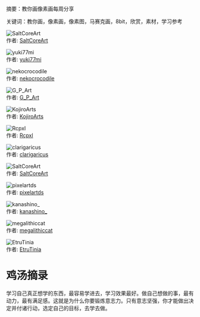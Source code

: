 摘要：教你画像素画每周分享  

关键词：教你画，像素画，像素图，马赛克画，8bit，欣赏，素材，学习参考  

![SaltCoreArt](https://pbs.twimg.com/media/GxHIs78W0AAiBx9?format=png&name=small)  
作者: [SaltCoreArt](https://x.com/SaltCoreArt)  

![yuki77mi](https://pbs.twimg.com/media/GxTUUChaIAECL0j?format=jpg&name=medium)  
作者: [yuki77mi](https://x.com/yuki77mi)  

![nekocrocodile](https://pbs.twimg.com/media/GxSUn-4WQAArgd5?format=png&name=small)  
作者: [nekocrocodile](https://x.com/nekocrocodile)  

![G_P_Art](https://pbs.twimg.com/media/GxMPNZca4AAGLC2?format=png&name=medium)  
作者: [G_P_Art](https://x.com/G_P_Art)  

![KojiroArts](https://pbs.twimg.com/media/GxR6XJUbAAAJEGH?format=png&name=900x900)  
作者: [KojiroArts](https://x.com/KojiroArts)  

![Rcpxl](https://pbs.twimg.com/media/GxQb_3FaIAEwQCk?format=png&name=900x900)  
作者: [Rcpxl](https://x.com/Rcpxl)  

![clarigaricus](https://pbs.twimg.com/media/GxT_2aFW8AAlBby?format=png&name=small)  
作者: [clarigaricus](https://x.com/clarigaricus)  

![SaltCoreArt](https://pbs.twimg.com/media/GxHI0NaXcAAhRNg?format=png&name=small)  
作者: [SaltCoreArt](https://x.com/SaltCoreArt)  

![pixelartds](https://pbs.twimg.com/media/GxNBoPdXIAAXiTL?format=png&name=medium)  
作者: [pixelartds](https://x.com/pixelartds)  

![kanashino_](https://pbs.twimg.com/media/Gi3FymRa8AATFoL?format=png&name=medium)  
作者: [kanashino_](https://x.com/kanashino_)  

![megalithiccat](https://pbs.twimg.com/media/GxRqVxbbYAAHksL?format=png&name=900x900)  
作者: [megalithiccat](https://x.com/megalithiccat)  

![EtruTinia](https://pbs.twimg.com/media/GxRTkqXaIAAypbQ?format=png&name=900x900)  
作者: [EtruTinia](https://x.com/EtruTinia)  

# 鸡汤摘录  

学习自己真正想学的东西，最容易学进去，学习效果最好。做自己想做的事，最有动力，最有满足感。这就是为什么你要锻炼意志力。只有意志坚强，你才能做出决定并付诸行动，选定自己的目标，去学去做。